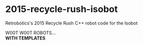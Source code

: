 # 2015-recycle-rush-isobot
Retrobotics's 2015 Recycle Rush C++ robot code for the Isobot

W00T W00T ROBOTS...  
**WITH TEMPLATES**
